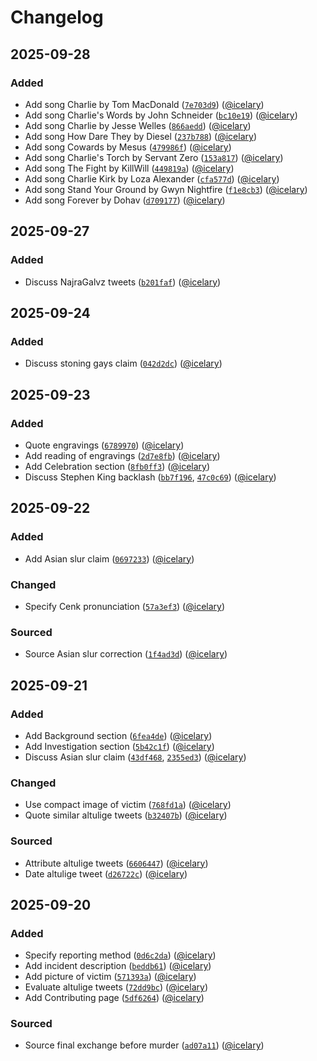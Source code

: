 # Changelog

## 2025-09-28

### Added

- Add song Charlie by Tom MacDonald ([`7e703d9`](https://github.com/icelary/kirk/commit/7e703d9ba0cc8b29b7899622303b2dfbc726ea65)) ([@icelary](https://github.com/icelary))
- Add song Charlie's Words by John Schneider ([`bc10e19`](https://github.com/icelary/kirk/commit/bc10e1985bc1dbe8e651c41fa4f29356bb8db2a8)) ([@icelary](https://github.com/icelary))
- Add song Charlie by Jesse Welles ([`866aedd`](https://github.com/icelary/kirk/commit/866aedd212bf9b1f5ba5edbe2f445441f240690a)) ([@icelary](https://github.com/icelary))
- Add song How Dare They by Diesel ([`237b788`](https://github.com/icelary/kirk/commit/237b788e5a0822263a400f3c9b77361e4f82feb2)) ([@icelary](https://github.com/icelary))
- Add song Cowards by Mesus ([`479986f`](https://github.com/icelary/kirk/commit/479986f6856a7030d88ec83ceb6c9c3fe3b64eba)) ([@icelary](https://github.com/icelary))
- Add song Charlie's Torch by Servant Zero ([`153a817`](https://github.com/icelary/kirk/commit/153a817c9a082736c9e61091d9a2fb1f5de911c6)) ([@icelary](https://github.com/icelary))
- Add song The Fight by KillWill ([`449819a`](https://github.com/icelary/kirk/commit/449819afd0a20fe1a514fbca10881563251b3e2d)) ([@icelary](https://github.com/icelary))
- Add song Charlie Kirk by Loza Alexander ([`cfa577d`](https://github.com/icelary/kirk/commit/cfa577dcc8dfbf758416c8b1bfb4f49c5ea8f415)) ([@icelary](https://github.com/icelary))
- Add song Stand Your Ground by Gwyn Nightfire ([`f1e8cb3`](https://github.com/icelary/kirk/commit/f1e8cb3943e135a7bdbd60dad9c25724c65165b4)) ([@icelary](https://github.com/icelary))
- Add song Forever by Dohav ([`d709177`](https://github.com/icelary/kirk/commit/d709177e47bbab06c9462161c8ca0b3558cbf428)) ([@icelary](https://github.com/icelary))

## 2025-09-27

### Added

- Discuss NajraGalvz tweets ([`b201faf`](https://github.com/icelary/kirk/commit/b201fafb2dec3a57e720c4c6bda8654a868d72db)) ([@icelary](https://github.com/icelary))

## 2025-09-24

### Added

- Discuss stoning gays claim ([`042d2dc`](https://github.com/icelary/kirk/commit/042d2dc56cd6cec2a4813cc23a89657f4bccaee8)) ([@icelary](https://github.com/icelary))

## 2025-09-23

### Added

- Quote engravings ([`6789970`](https://github.com/icelary/kirk/commit/6789970fd7ae3e6e2a255497096da5b4f7f966fe)) ([@icelary](https://github.com/icelary))
- Add reading of engravings ([`2d7e8fb`](https://github.com/icelary/kirk/commit/2d7e8fb2139d2facd4ca6e27bc6a4496bcc0197a)) ([@icelary](https://github.com/icelary))
- Add Celebration section ([`8fb0ff3`](https://github.com/icelary/kirk/commit/8fb0ff3de6dc751209da3d024c2d3b9990cd75fb)) ([@icelary](https://github.com/icelary))
- Discuss Stephen King backlash ([`bb7f196`](https://github.com/icelary/kirk/commit/bb7f1967f762b6fa71c365eb067f98a21a37c0ec), [`47c0c69`](https://github.com/icelary/kirk/commit/47c0c692fd3b20a3d87426d65691d821368516f2)) ([@icelary](https://github.com/icelary))

## 2025-09-22

### Added

- Add Asian slur claim ([`0697233`](https://github.com/icelary/kirk/commit/0697233b882d1bfabf903ec20449b55498b16998)) ([@icelary](https://github.com/icelary))

### Changed

- Specify Cenk pronunciation ([`57a3ef3`](https://github.com/icelary/kirk/commit/57a3ef3849e36f4a6ca79d2577712d0c30481aba)) ([@icelary](https://github.com/icelary))

### Sourced

- Source Asian slur correction ([`1f4ad3d`](https://github.com/icelary/kirk/commit/1f4ad3db428f0b983ec0c0a4e4b879b93880e1cd)) ([@icelary](https://github.com/icelary))

## 2025-09-21

### Added

- Add Background section ([`6fea4de`](https://github.com/icelary/kirk/commit/6fea4dec3c026d3a7602a64725546dd91941c778)) ([@icelary](https://github.com/icelary))
- Add Investigation section ([`5b42c1f`](https://github.com/icelary/kirk/commit/5b42c1fc3363ffc7ed293b0566b71af8055cdc57)) ([@icelary](https://github.com/icelary))
- Discuss Asian slur claim ([`43df468`](https://github.com/icelary/kirk/commit/43df468992eaf77b72747518e5faf40aefdb0d0c), [`2355ed3`](https://github.com/icelary/kirk/commit/2355ed310525abd4393294a576d5d053d83380fc)) ([@icelary](https://github.com/icelary))

### Changed

- Use compact image of victim ([`768fd1a`](https://github.com/icelary/kirk/commit/768fd1a54d94f877394b4c2808de40b134a57dd4)) ([@icelary](https://github.com/icelary))
- Quote similar altulige tweets ([`b32407b`](https://github.com/icelary/kirk/commit/b32407b03e92fc526ee984132c1a6113638567ef)) ([@icelary](https://github.com/icelary))

### Sourced

- Attribute altulige tweets ([`6606447`](https://github.com/icelary/kirk/commit/6606447de002508a1619737dea9fa0bd6e61ca14)) ([@icelary](https://github.com/icelary))
- Date altulige tweet ([`d26722c`](https://github.com/icelary/kirk/commit/d26722cea04f107ed35f947bc8def7385a5cd353)) ([@icelary](https://github.com/icelary))

## 2025-09-20

### Added

- Specify reporting method ([`0d6c2da`](https://github.com/icelary/kirk/commit/0d6c2da047c78a8e264073c1bfb120464f46d3ef)) ([@icelary](https://github.com/icelary))
- Add incident description ([`beddb61`](https://github.com/icelary/kirk/commit/beddb6134524464f754b59b3429e5cbf26a21c20)) ([@icelary](https://github.com/icelary))
- Add picture of victim ([`571393a`](https://github.com/icelary/kirk/commit/571393a103012584c2d32f17b52c4fe55e481c68)) ([@icelary](https://github.com/icelary))
- Evaluate altulige tweets ([`72dd9bc`](https://github.com/icelary/kirk/commit/72dd9bcddd638f250523e4344415e37c9b7c00fd)) ([@icelary](https://github.com/icelary))
- Add Contributing page ([`5df6264`](https://github.com/icelary/kirk/commit/5df6264e0dd468fb2dcf1bba9b981ec5e94a9143)) ([@icelary](https://github.com/icelary))

### Sourced

- Source final exchange before murder ([`ad07a11`](https://github.com/icelary/kirk/commit/ad07a114d870216f0d2eca67f7eda4fcc700bb3f)) ([@icelary](https://github.com/icelary))
